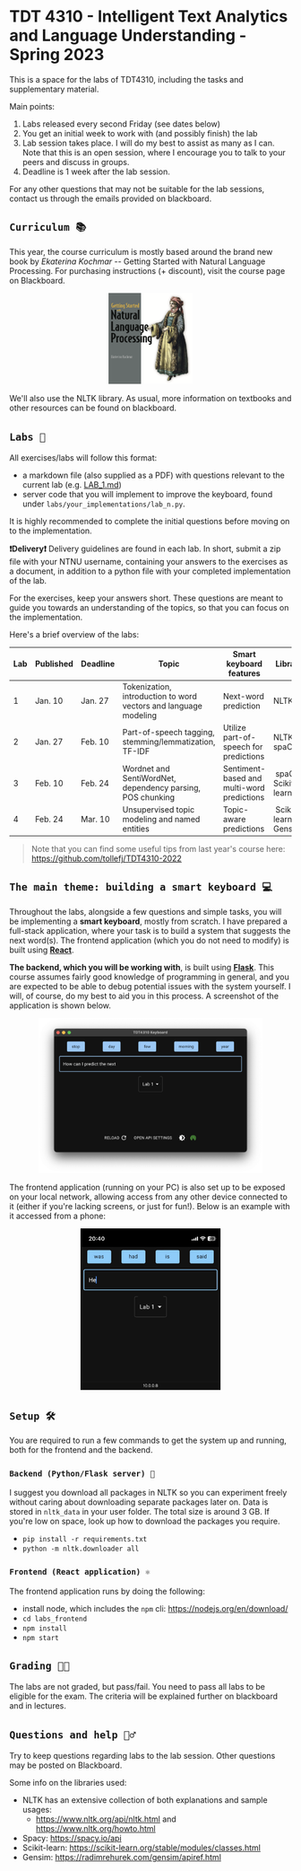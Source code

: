 # TDT 4310 - Intelligent Text Analytics and Language Understanding - Spring 2023

This is a space for the labs of TDT4310, including the tasks and supplementary material.

Main points:
1. Labs released every second Friday (see dates below)
2. You get an initial week to work with (and possibly finish) the lab
3. Lab session takes place. I will do my best to assist as many as I can. Note that this is an open session, where I encourage you to talk to your peers and discuss in groups.
4. Deadline is 1 week after the lab session.

For any other questions that may not be suitable for the lab sessions, contact us through the emails provided on blackboard.

## `Curriculum 📚`
This year, the course curriculum is mostly based around the brand new book by *Ekaterina Kochmar* -- Getting Started with Natural Language Processing. For purchasing instructions (+ discount), visit the course page on Blackboard.

<p align="center">
    <img src="assets/kochmar.png" width=150>
</p>

We'll also use the NLTK library. As usual, more information on textbooks and other resources can be found on blackboard.

## `Labs 📝`
All exercises/labs will follow this format:
- a markdown file (also supplied as a PDF) with questions relevant to the current lab (e.g. [LAB_1.md](LAB_1.md))
- server code that you will implement to improve the keyboard, found under `labs/your_implementations/lab_n.py`. 

It is highly recommended to complete the initial questions before moving on to the implementation.

**❗️Delivery❗️**
Delivery guidelines are found in each lab. In short, submit a zip file with your NTNU username, containing your answers to the exercises as a document, in addition to a python file with your completed implementation of the lab.

For the exercises, keep your answers short. These questions are meant to guide you towards an understanding of the topics, so that you can focus on the implementation.

Here's a brief overview of the labs:

| Lab | Published | Deadline | Topic | Smart keyboard features | Libraries | Chapters |
| - | - | - | - | - | - | - |
| 1 | Jan. 10 | Jan. 27 | Tokenization, introduction to word vectors and language modeling | Next-word prediction | NLTK | 2, 3 |
| 2 | Jan. 27 | Feb. 10 | Part-of-speech tagging, stemming/lemmatization, TF-IDF | Utilize part-of-speech for predictions | NLTK, spaCy | 4, 5, 6 |
| 3 | Feb. 10 | Feb. 24 | Wordnet and SentiWordNet, dependency parsing, POS chunking | Sentiment-based and multi-word predictions | spaCy, Scikit-learn | 7, 8 |
| 4 | Feb. 24 | Mar. 10 | Unsupervised topic modeling and named entities | Topic-aware predictions | Scikit-learn, Gensim | 9, 10 |

> Note that you can find some useful tips from last year's course here: https://github.com/tollefj/TDT4310-2022

## `The main theme: building a smart keyboard 💻`
Throughout the labs, alongside a few questions and simple tasks, you will be implementing a **smart keyboard**, mostly from scratch. I have prepared a full-stack application, where your task is to build a system that suggests the next word(s).
The frontend application (which you do not need to modify) is built using [**React**](https://reactjs.org/).

**The backend, which you will be working with**, is built using [**Flask**](https://palletsprojects.com/p/flask/). This course assumes fairly good knowledge of programming in general, and you are expected to be able to debug potential issues with the system yourself. I will, of course, do my best to aid you in this process. A screenshot of the application is shown below.

<p align="center">
    <img src="assets/electronapp.png" width=400>
</p>

The frontend application (running on your PC) is also set up to be exposed on your local network, allowing access from any other device connected to it (either if you're lacking screens, or just for fun!). Below is an example with it accessed from a phone:

<p align="center">
    <img src="assets/lab_phone.png" width=250>
</p>

## `Setup 🛠`
You are required to run a few commands to get the system up and running, both for the frontend and the backend.

### `Backend (Python/Flask server) 🐍`
I suggest you download all packages in NLTK so you can experiment freely without caring about downloading separate packages later on. Data is stored in `nltk_data` in your user folder. The total size is around 3 GB. If you're low on space, look up how to download the packages you require.
- `pip install -r requirements.txt`
- `python -m nltk.downloader all`
### `Frontend (React application) ⚛`

The frontend application runs by doing the following:

- install node, which includes the `npm` cli: https://nodejs.org/en/download/
- `cd labs_frontend`
- `npm install`
- `npm start`


## `Grading 👨‍🏫`
The labs are not graded, but pass/fail. You need to pass all labs to be eligible for the exam. The criteria will be explained further on blackboard and in lectures.

## `Questions and help 🙋‍♂️`
Try to keep questions regarding labs to the lab session. Other questions may be posted on Blackboard.

Some info on the libraries used:
- NLTK has an extensive collection of both explanations and sample usages:
    - https://www.nltk.org/api/nltk.html and https://www.nltk.org/howto.html
- Spacy: https://spacy.io/api
- Scikit-learn: https://scikit-learn.org/stable/modules/classes.html
- Gensim: https://radimrehurek.com/gensim/apiref.html
